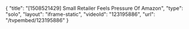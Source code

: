 {
    "title": "[1508521429] Small Retailer Feels Pressure Of Amazon",
    "type": "solo",
    "layout": "iframe-static",
    "videoId": "123195886",
    "url": "\/tvpembed\/123195886"
}